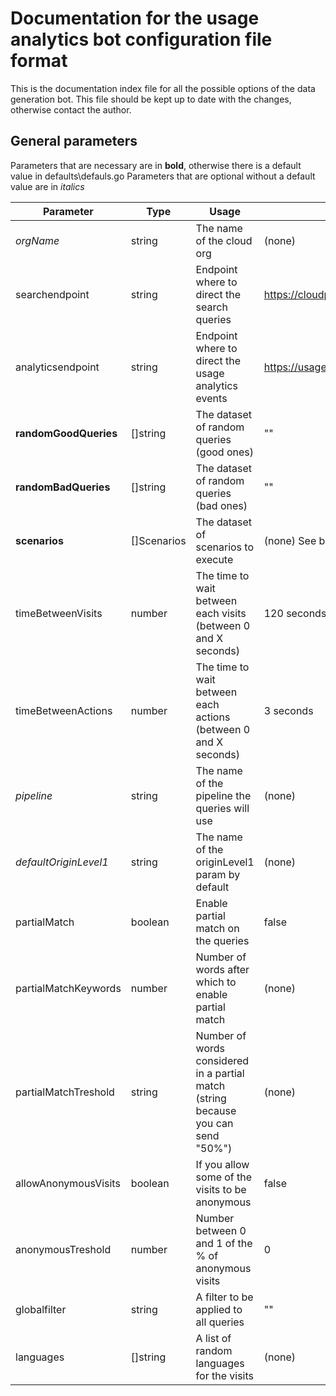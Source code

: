 # Documentation for the usage analytics bot configuration file format

This is the documentation index file for all the possible options of the data generation bot.
This file should be kept up to date with the changes, otherwise contact the author.

## General parameters

Parameters that are necessary are in **bold**, otherwise there is a default value in defaults\defauls.go
Parameters that are optional without a default value are in *italics*

Parameter | Type | Usage | Default
------------ | ------------- | ---------------- | -----------------
*orgName* | string | The name of the cloud org | (none)
searchendpoint | string | Endpoint where to direct the search queries | https://cloudplatform.coveo.com/rest/search/
analyticsendpoint | string | Endpoint where to direct the usage analytics events | https://usageanalytics.coveo.com/rest/v15/analytics/
**randomGoodQueries** | []string | The dataset of random queries (good ones) | ""
**randomBadQueries** | []string | The dataset of random queries (bad ones) | ""
**scenarios** | []Scenarios | The dataset of scenarios to execute | (none) See below
timeBetweenVisits | number | The time to wait between each visits (between 0 and X seconds) | 120 seconds
timeBetweenActions | number | The time to wait between each actions (between 0 and X seconds) | 3 seconds
*pipeline* | string | The name of the pipeline the queries will use | (none)
*defaultOriginLevel1* | string | The name of the originLevel1 param by default | (none)
partialMatch | boolean | Enable partial match on the queries | false
partialMatchKeywords | number | Number of words after which to enable partial match | (none)
partialMatchTreshold | string | Number of words considered in a partial match (string because you can send "50%") | (none)
allowAnonymousVisits | boolean | If you allow some of the visits to be anonymous | false
anonymousTreshold | number | Number between 0 and 1 of the % of anonymous visits | 0
globalfilter | string | A filter to be applied to all queries | ""
languages | []string | A list of random languages for the visits | (none)

